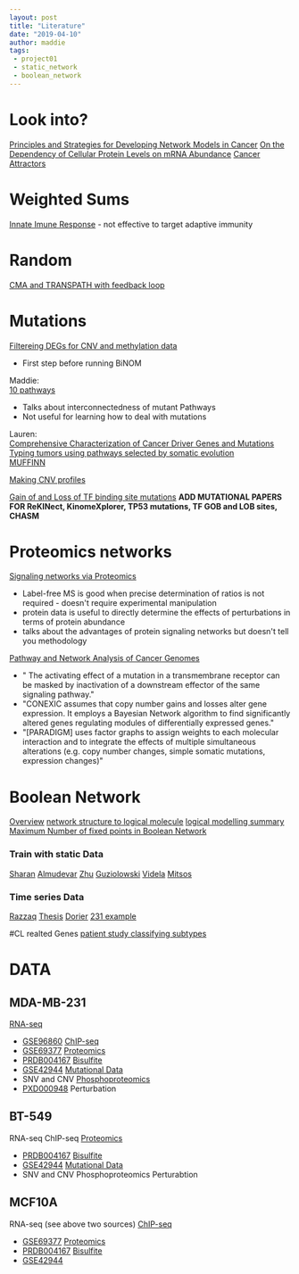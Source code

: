 ```yaml
---
layout: post
title: "Literature"
date: "2019-04-10"
author: maddie
tags:
 - project01
 - static_network
 - boolean_network
---
```

# Look into?
[Principles and Strategies for Developing Network Models in Cancer](https://www.ncbi.nlm.nih.gov/pmc/articles/PMC3082135/pdf/nihms283558.pdf)
[On the Dependency of Cellular Protein Levels on mRNA Abundance](https://www.sciencedirect.com/science/article/pii/S0092867416302707?via%3Dihub)
[Cancer Attractors](https://www.sciencedirect.com/science/article/pii/S1084952109001499?via%3Dihub)

# Weighted Sums
[Innate Imune Response](https://www.ncbi.nlm.nih.gov/pmc/articles/PMC5669567/)
	- not effective to target adaptive immunity

# Random
[CMA and TRANSPATH with feedback loop](https://link.springer.com/epdf/10.1186/s12859-019-2687-7?author_access_token=sVKkYS1vthjs4IRR996zWG_BpE1tBhCbnbw3BuzI2RPhTLlVAL5qq8LtDv8FankfDgVDIqk0LGtYnBvOyZmdZODwt45qEYsirKS_SU5CgtJn3M-l8KDgIgttz64tXmFosEIyOXhw9lVO4lK-ETDVhw%3D%3D)   

# Mutations
[Filtereing DEGs for CNV and methylation data](https://www.ncbi.nlm.nih.gov/pmc/articles/PMC4160810/) 
  - First step before running BiNOM

Maddie:  
[10 pathways](https://www.cell.com/cell/pdf/S0092-8674(18)30359-3.pdf)  
  - Talks about interconnectedness of mutant Pathways
  - Not useful for learning how to deal with mutations

Lauren:  
[Comprehensive Characterization of Cancer Driver Genes and Mutations](https://www.cell.com/cell/pdf/S0092-8674(18)30237-X.pdf)  
[Typing tumors using pathways selected by somatic evolution](https://www.nature.com/articles/s41467-018-06464-y.pdf)  
[MUFFINN](https://www.inetbio.org/muffinn/tutorial.php)  

[Making CNV profiles](https://www.nature.com/articles/s41588-018-0179-8)

[Gain of and Loss of TF binding site mutations](https://journals.plos.org/plosone/article?id=10.1371/journal.pone.0174032)
**ADD MUTATIONAL PAPERS FOR ReKINect, KinomeXplorer, TP53 mutations, TF GOB and LOB sites, CHASM**


# Proteomics networks
[Signaling networks via Proteomics](https://www.nature.com/articles/nrm2900)
   - Label-free MS is good when precise determination of ratios is not required
    - doesn't require experimental manipulation
  - protein data is useful to directly determine the effects of perturbations in terms of protein abundance
  - talks about the advantages of protein signaling networks but doesn't tell you methodology

[Pathway and Network Analysis of Cancer Genomes](https://www.ncbi.nlm.nih.gov/pmc/articles/PMC4717906/)
  - " The activating effect of a mutation in a transmembrane receptor can be masked by inactivation of a downstream effector of the same signaling pathway."
  - "CONEXIC assumes that copy number gains and losses alter gene expression. It employs a Bayesian Network algorithm to find significantly altered genes regulating modules of differentially expressed genes."
  - "[PARADIGM] uses factor graphs to assign weights to each molecular interaction and to integrate the effects of multiple simultaneous alterations (e.g. copy number changes, simple somatic mutations, expression changes)"

# Boolean Network
[Overview](https://onlinelibrary.wiley.com/doi/epdf/10.1002/wsbm.1273)
[network structure to logical molecule](https://www.ncbi.nlm.nih.gov/pmc/articles/PMC4990565/)
[logical modelling summary](https://www.frontiersin.org/articles/10.3389/fgene.2016.00094/full)
[Maximum Number of fixed points in Boolean Network](https://link.springer.com/article/10.1007/s11538-008-9304-7)

### Train with static Data
[Sharan](https://europepmc.org/backend/ptpmcrender.fcgi?accid=PMC3590894&blobtype=pdf)
[Almudevar](https://www.ncbi.nlm.nih.gov/pmc/articles/PMC3215431/pdf/sagmb1727.pdf)
[Zhu](https://www.nature.com/articles/srep23078.pdf)
[Guziolowski](https://www.ncbi.nlm.nih.gov/pmc/articles/PMC3753570/pdf/btt393.pdf)
[Videla](https://arxiv.org/pdf/1210.0690.pdf)
[Mitsos](https://journals.plos.org/ploscompbiol/article/file?id=10.1371/journal.pcbi.1000591&type=printable)

### Time series Data
[Razzaq](https://journals.plos.org/ploscompbiol/article/file?id=10.1371/journal.pcbi.1006538&type=printable)
[Thesis](https://tel.archives-ouvertes.fr/tel-02021019/document/)
[Dorier](https://bmcbioinformatics.biomedcentral.com/track/pdf/10.1186/s12859-016-1287-z)
[231 example](https://www.ncbi.nlm.nih.gov/pmc/articles/PMC2932856/pdf/nihms-221294.pdf)


#CL realted Genes
[patient study classifying subtypes](http://cancerres.aacrjournals.org/content/77/9/2213)

# DATA
## MDA-MB-231
[RNA-seq](https://bmcgenomics.biomedcentral.com/articles/10.1186/s12864-018-4533-0)
  - [GSE96860](https://www.ncbi.nlm.nih.gov/geo/query/acc.cgi?acc=GSE96860)
[ChIP-seq](http://www.oncotarget.com/index.php?journal=oncotarget&page=article&op=view&path[]=6922&pubmed-linkout=1)
  - [GSE69377](https://www.ncbi.nlm.nih.gov/geo/query/acc.cgi?acc=GSE69377)
[Proteomics](https://www.sciencedirect.com/science/article/pii/S2211124715003411?via%3Dihub)
  - [PRDB004167](https://www.proteomicsdb.org/#projects/4167/3085)
[Bisulfite](https://genomebiology.biomedcentral.com/articles/10.1186/gb-2013-14-10-r110)
  - [GSE42944](https://www.ncbi.nlm.nih.gov/geo/query/acc.cgi)
[Mutational Data](https://cancer.sanger.ac.uk/cell_lines/sample/overview?id=905960)
  - SNV and CNV
[Phosphoproteomics](https://onlinelibrary.wiley.com/doi/epdf/10.1002/elps.201300586)
  - [PXD000948](http://proteomecentral.proteomexchange.org/cgi/GetDataset?ID=PXD000948)
Perturbation

## BT-549
RNA-seq
ChIP-seq
[Proteomics](https://www.sciencedirect.com/science/article/pii/S2211124715003411?via%3Dihub)
  - [PRDB004167](https://www.proteomicsdb.org/#projects/4167/3085)
[Bisulfite](https://genomebiology.biomedcentral.com/articles/10.1186/gb-2013-14-10-r110)
  - [GSE42944](https://www.ncbi.nlm.nih.gov/geo/query/acc.cgi)
[Mutational Data](https://cancer.sanger.ac.uk/cell_lines/sample/overview?id=905951)
  - SNV and CNV
Phosphoproteomics
Perturabtion

## MCF10A
RNA-seq (see above two sources)
[ChIP-seq](http://www.oncotarget.com/index.php?journal=oncotarget&page=article&op=view&path[]=6922&pubmed-linkout=1)
  - [GSE69377](https://www.ncbi.nlm.nih.gov/geo/query/acc.cgi?acc=GSE69377)
[Proteomics](https://www.sciencedirect.com/science/article/pii/S2211124715003411?via%3Dihub)
  - [PRDB004167](https://www.proteomicsdb.org/#projects/4167/3085)
[Bisulfite](https://genomebiology.biomedcentral.com/articles/10.1186/gb-2013-14-10-r110)
  - [GSE42944](https://www.ncbi.nlm.nih.gov/geo/query/acc.cgi)